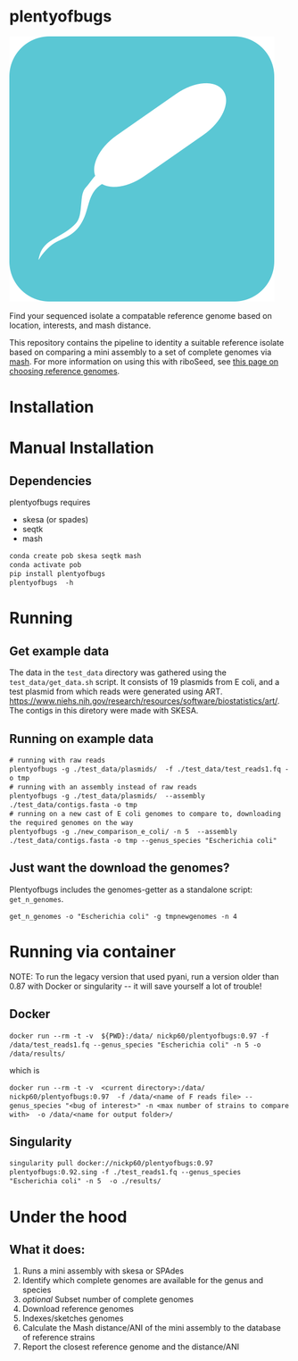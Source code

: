 # plentyofbugs
![plentyofbugslogo](https://github.com/nickp60/plentyofbugs/blob/master/icon/pob.png)

Find your sequenced isolate a compatable reference genome based on location, interests, and mash distance.


This repository contains the pipeline to identity a suitable reference isolate based on comparing a mini assembly to a set of complete genomes via [mash](https://github.com/marbl/Mash). For more information on using this with riboSeed, see [this page on choosing reference genomes](https://riboseed.readthedocs.io/en/latest/REFERENCE.html).

# Installation

# Manual Installation
## Dependencies
plentyofbugs requires
- skesa (or spades)
- seqtk
- mash

```
conda create pob skesa seqtk mash
conda activate pob
pip install plentyofbugs
plentyofbugs  -h
```

# Running
## Get example data
The data in the `test_data` directory was gathered using the `test_data/get_data.sh` script. It consists of 19 plasmids from E coli, and a test plasmid from which reads were generated using ART. https://www.niehs.nih.gov/research/resources/software/biostatistics/art/. The contigs in this diretory were made with SKESA.

## Running on example data

```
# running with raw reads
plentyofbugs -g ./test_data/plasmids/  -f ./test_data/test_reads1.fq -o tmp
# running with an assembly instead of raw reads
plentyofbugs -g ./test_data/plasmids/  --assembly ./test_data/contigs.fasta -o tmp
# running on a new cast of E coli genomes to compare to, downloading the required genomes on the way
plentyofbugs -g ./new_comparison_e_coli/ -n 5  --assembly ./test_data/contigs.fasta -o tmp --genus_species "Escherichia coli"
```


## Just want the download the genomes?
Plentyofbugs includes the genomes-getter as a standalone script: `get_n_genomes`.
```
get_n_genomes -o "Escherichia coli" -g tmpnewgenomes -n 4
```


# Running via container
NOTE: To run the legacy version that used pyani, run a version older than 0.87 with Docker or singularity -- it will save yourself a lot of trouble!

## Docker
```
docker run --rm -t -v  ${PWD}:/data/ nickp60/plentyofbugs:0.97 -f /data/test_reads1.fq --genus_species "Escherichia coli" -n 5 -o /data/results/
```
which is

```
docker run --rm -t -v  <current directory>:/data/ nickp60/plentyofbugs:0.97  -f /data/<name of F reads file> --genus_species "<bug of interest>" -n <max number of strains to compare with>  -o /data/<name for output folder>/
```

## Singularity

```
singularity pull docker://nickp60/plentyofbugs:0.97
plentyofbugs:0.92.sing -f ./test_reads1.fq --genus_species "Escherichia coli" -n 5  -o ./results/
```

# Under the hood
## What it does:
1. Runs a mini assembly with skesa or SPAdes
2. Identify which complete genomes are available for the genus and species
3. *optional* Subset number of complete genomes
4. Download reference genomes
5. Indexes/sketches genomes
6. Calculate the Mash distance/ANI of the mini assembly to the database of reference strains
7. Report the closest reference genome and the distance/ANI
